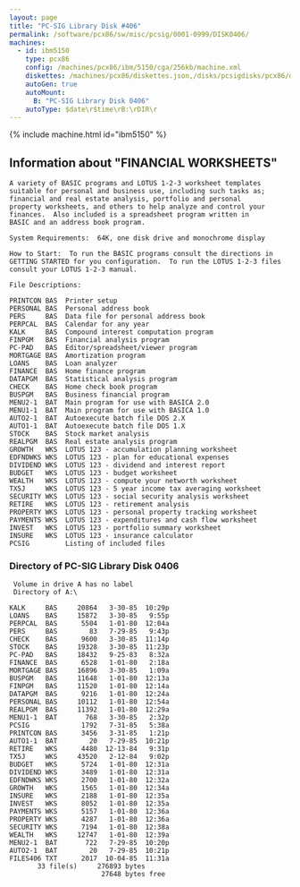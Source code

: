 ```yaml
---
layout: page
title: "PC-SIG Library Disk #406"
permalink: /software/pcx86/sw/misc/pcsig/0001-0999/DISK0406/
machines:
  - id: ibm5150
    type: pcx86
    config: /machines/pcx86/ibm/5150/cga/256kb/machine.xml
    diskettes: /machines/pcx86/diskettes.json,/disks/pcsigdisks/pcx86/diskettes.json
    autoGen: true
    autoMount:
      B: "PC-SIG Library Disk 0406"
    autoType: $date\r$time\rB:\rDIR\r
---
```


{% include machine.html id="ibm5150" %}

## Information about "FINANCIAL WORKSHEETS"

    A variety of BASIC programs and LOTUS 1-2-3 worksheet templates
    suitable for personal and business use, including such tasks as;
    financial and real estate analysis, portfolio and personal
    property worksheets, and others to help analyze and control your
    finances.  Also included is a spreadsheet program written in
    BASIC and an address book program.
    
    System Requirements:  64K, one disk drive and monochrome display
    
    How to Start:  To run the BASIC programs consult the directions in
    GETTING STARTED for you configuration.  To run the LOTUS 1-2-3 files
    consult your LOTUS 1-2-3 manual.
    
    File Descriptions:
    
    PRINTCON BAS  Printer setup
    PERSONAL BAS  Personal address book
    PERS     BAS  Data file for personal address book
    PERPCAL  BAS  Calendar for any year
    KALK     BAS  Compound interest computation program
    FINPGM   BAS  Financial analysis program
    PC-PAD   BAS  Editor/spreadsheet/viewer program
    MORTGAGE BAS  Amortization program
    LOANS    BAS  Loan analyzer
    FINANCE  BAS  Home finance program
    DATAPGM  BAS  Statistical analysis program
    CHECK    BAS  Home check book program
    BUSPGM   BAS  Business financial program
    MENU2-1  BAT  Main program for use with BASICA 2.0
    MENU1-1  BAT  Main program for use with BASICA 1.0
    AUTO2-1  BAT  Autoexecute batch file DOS 2.X
    AUTO1-1  BAT  Autoexecute batch file DOS 1.X
    STOCK    BAS  Stock market analysis
    REALPGM  BAS  Real estate analysis program
    GROWTH   WKS  LOTUS 123 - accumulation planning worksheet
    EDFNDWKS WKS  LOTUS 123 - plan for educational expenses
    DIVIDEND WKS  LOTUS 123 - dividend and interest report
    BUDGET   WKS  LOTUS 123 - budget worksheet
    WEALTH   WKS  LOTUS 123 - compute your networth worksheet
    TX5J     WKS  LOTUS 123 - 5 year income tax averaging worksheet
    SECURITY WKS  LOTUS 123 - social security analysis worksheet
    RETIRE   WKS  LOTUS 123 - retirement analysis
    PROPERTY WKS  LOTUS 123 - personal property tracking worksheet
    PAYMENTS WKS  LOTUS 123 - expenditures and cash flow worksheet
    INVEST   WKS  LOTUS 123 - portfolio summary worksheet
    INSURE   WKS  LOTUS 123 - insurance calculator
    PCSIG         Listing of included files

### Directory of PC-SIG Library Disk 0406

     Volume in drive A has no label
     Directory of A:\

    KALK     BAS     20864   3-30-85  10:29p
    LOANS    BAS     15872   3-30-85   9:55p
    PERPCAL  BAS      5504   1-01-80  12:04a
    PERS     BAS        83   7-29-85   9:43p
    CHECK    BAS      9600   3-30-85  11:14p
    STOCK    BAS     19328   3-30-85  11:23p
    PC-PAD   BAS     18432   9-25-83   8:32a
    FINANCE  BAS      6528   1-01-80   2:18a
    MORTGAGE BAS     16896   3-30-85   1:09a
    BUSPGM   BAS     11648   1-01-80  12:13a
    FINPGM   BAS     11520   1-01-80  12:14a
    DATAPGM  BAS      9216   1-01-80  12:24a
    PERSONAL BAS     10112   1-01-80  12:54a
    REALPGM  BAS     11392   1-01-80  12:29a
    MENU1-1  BAT       768   3-30-85   2:32p
    PCSIG             1792   7-31-85   5:38a
    PRINTCON BAS      3456   3-31-85   1:21p
    AUTO1-1  BAT        20   7-29-85  10:21p
    RETIRE   WKS      4480  12-13-84   9:31p
    TX5J     WKS     43520   2-12-84   9:02p
    BUDGET   WKS      5724   1-01-80  12:31a
    DIVIDEND WKS      3489   1-01-80  12:31a
    EDFNDWKS WKS      2700   1-01-80  12:32a
    GROWTH   WKS      1565   1-01-80  12:34a
    INSURE   WKS      2188   1-01-80  12:35a
    INVEST   WKS      8052   1-01-80  12:35a
    PAYMENTS WKS      5157   1-01-80  12:36a
    PROPERTY WKS      4287   1-01-80  12:36a
    SECURITY WKS      7194   1-01-80  12:38a
    WEALTH   WKS     12747   1-01-80  12:39a
    MENU2-1  BAT       722   7-29-85  10:20p
    AUTO2-1  BAT        20   7-29-85  10:21p
    FILES406 TXT      2017  10-04-85  11:31a
           33 file(s)     276893 bytes
                           27648 bytes free
